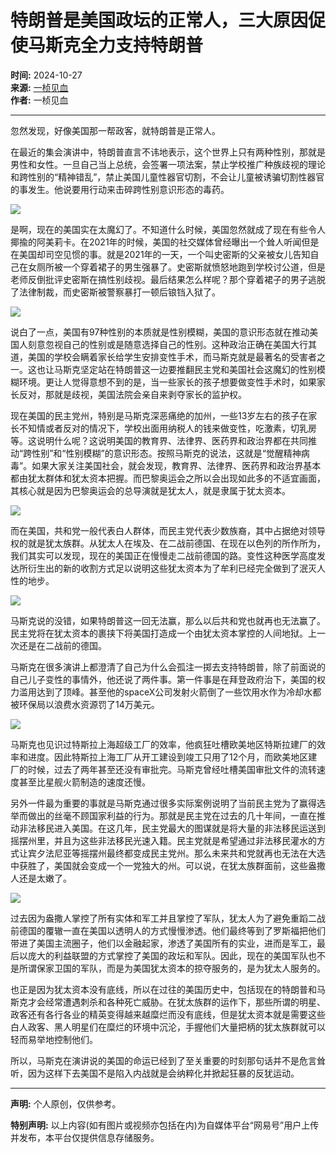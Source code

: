 # 特朗普是美国政坛的正常人，三大原因促使马斯克全力支持特朗普

**时间:** 2024-10-27  
**来源:** [一桢见血](https://www.163.com/dy/media/T1728571753827.html)  
**作者:** 一桢见血  

---

忽然发现，好像美国那一帮政客，就特朗普是正常人。

在最近的集会演讲中，特朗普直言不讳地表示，这个世界上只有两种性别，那就是男性和女性。一旦自己当上总统，会签署一项法案，禁止学校推广种族歧视的理论和跨性别的“精神错乱”，禁止美国儿童性器官切割，不会让儿童被诱骗切割性器官的事发生。他说要用行动来击碎跨性别意识形态的毒药。

![](https://nimg.ws.126.net/?url=http%3A%2F%2Fdingyue.ws.126.net%2F2024%2F1027%2Fdfc33a2cj00slz29s009od001ts01dcm.jpg&thumbnail=660x2147483647&quality=80&type=jpg)

是啊，现在的美国实在太魔幻了。不知道什么时候，美国忽然就成了现在有些令人揶揄的阿美莉卡。在2021年的时候，美国的社交媒体曾经曝出一个耸人听闻但是在美国却司空见惯的事。就是2021年的一天，一个叫史密斯的父亲被女儿告知自己在女厕所被一个穿着裙子的男生强暴了。史密斯就愤怒地跑到学校讨公道，但是老师反倒批评史密斯在搞性别歧视。最后结果怎么样呢？那个穿着裙子的男子逃脱了法律制裁，而史密斯被警察暴打一顿后锒铛入狱了。

![](https://nimg.ws.126.net/?url=http%3A%2F%2Fdingyue.ws.126.net%2F2024%2F1027%2F6257399bj00slz29r0034d001hc00u0m.jpg&thumbnail=660x2147483647&quality=80&type=jpg)

说白了一点，美国有97种性别的本质就是性别模糊，美国的意识形态就在推动美国人刻意忽视自己的性别或是随意选择自己的性别。这种政治正确在美国大行其道，美国的学校会瞒着家长给学生安排变性手术，而马斯克就是最著名的受害者之一。这也让马斯克坚定站在特朗普这一边要推翻民主党和美国社会这魔幻的性别模糊环境。更让人觉得意想不到的是，当一些家长的孩子想要做变性手术时，如果家长反对，那就是歧视，美国法院会亲自来剥夺家长的监护权。

现在美国的民主党州，特别是马斯克深恶痛绝的加州，一些13岁左右的孩子在家长不知情或者反对的情况下，学校出面用纳税人的钱来做变性，吃激素，切乳房等。这说明什么呢？这说明美国的教育界、法律界、医药界和政治界都在共同推动“跨性别”和“性别模糊”的意识形态。按照马斯克的说法，这就是“觉醒精神病毒”。如果大家关注美国社会，就会发现，教育界、法律界、医药界和政治界基本都由犹太群体和犹太资本把握。而巴黎奥运会之所以会出现如此多的不适宜画面，其核心就是因为巴黎奥运会的总导演就是犹太人，就是隶属于犹太资本。

![](https://nimg.ws.126.net/?url=http%3A%2F%2Fdingyue.ws.126.net%2F2024%2F1027%2Fee55e37aj00slz29s003ld0011e00rsm.jpg&thumbnail=660x2147483647&quality=80&type=jpg)

而在美国，共和党一般代表白人群体，而民主党代表少数族裔，其中占据绝对领导权的就是犹太族群。从犹太人在埃及、在二战前德国、在现在以色列的所作所为，我们其实可以发现，现在的美国正在慢慢走二战前德国的路。变性这种医学高度发达所衍生出的新的收割方式足以说明这些犹太资本为了牟利已经完全做到了泯灭人性的地步。

![](https://nimg.ws.126.net/?url=http%3A%2F%2Fdingyue.ws.126.net%2F2024%2F1027%2Fa8bfbabcj00slz29s00qdd0029i01eym.jpg&thumbnail=660x2147483647&quality=80&type=jpg)

马斯克说的没错，如果特朗普这一回无法赢，那么以后共和党也就再也无法赢了。民主党将在犹太资本的裹挟下将美国打造成一个由犹太资本掌控的人间地狱。上一次还是在二战前的德国。

马斯克在很多演讲上都澄清了自己为什么会孤注一掷去支持特朗普，除了前面说的自己儿子变性的事情外，他还说了两件事。第一件事是在拜登政府治下，美国的权力滥用达到了顶峰。甚至他的spaceX公司发射火箭倒了一些饮用水作为冷却水都被环保局以浪费水资源罚了14万美元。

![](https://nimg.ws.126.net/?url=http%3A%2F%2Fdingyue.ws.126.net%2F2024%2F1027%2Fc17389d2j00slz29s004td001z40140m.jpg&thumbnail=660x2147483647&quality=80&type=jpg)

马斯克也见识过特斯拉上海超级工厂的效率，他疯狂吐槽欧美地区特斯拉建厂的效率和进度。因此特斯拉上海工厂从开工建设到竣工只用了12个月，而欧美地区建厂的时候，过去了两年甚至还没有审批完。马斯克曾经吐槽美国审批文件的流转速度甚至比星舰火箭制造的速度还慢。

另外一件最为重要的事就是马斯克通过很多实际案例说明了当前民主党为了赢得选举而做出的丝毫不顾国家利益的行为。那就是民主党在过去的几十年间，一直在推动非法移民进入美国。在这几年，民主党最大的图谋就是将大量的非法移民运送到摇摆州里，并且为这些非法移民光速入籍。民主党就是希望通过非法移民灌水的方式让宾夕法尼亚等摇摆州最终都变成民主党州。那么未来共和党就再也无法在大选中获胜了，美国就会变成一个一党独大的州。可以说，在犹太族群面前，这些盎撒人还是太嫩了。

![](https://nimg.ws.126.net/?url=http%3A%2F%2Fdingyue.ws.126.net%2F2024%2F1027%2Ffeecd323j00slz29s00htd001z401bfm.jpg&thumbnail=660x2147483647&quality=80&type=jpg)

过去因为盎撒人掌控了所有实体和军工并且掌控了军队，犹太人为了避免重蹈二战前德国的覆辙一直在美国以透明人的方式慢慢渗透。他们最终等到了罗斯福把他们带进了美国主流圈子，他们以金融起家，渗透了美国所有的实业，进而是军工，最后以庞大的利益联盟的方式掌控了美国的政坛和军队。因此，现在的美国军队也不是所谓保家卫国的军队，而是为美国犹太资本的掠夺服务的，是为犹太人服务的。

也正是因为犹太资本没有底线，所以在过往的美国历史中，包括现在的特朗普和马斯克才会经常遭遇刺杀和各种死亡威胁。在犹太族群的运作下，那些所谓的明星、政客还有各行各业的精英变得越来越糜烂而没有底线，但是犹太资本就是需要这些白人政客、黑人明星们在糜烂的环境中沉沦，手握他们大量把柄的犹太族群就可以轻而易举地控制他们。

所以，马斯克在演讲说的美国的命运已经到了至关重要的时刻那句话并不是危言耸听，因为这样下去美国不是陷入内战就是会纳粹化并掀起狂暴的反犹运动。

---

**声明:** 个人原创，仅供参考。

**特别声明:** 以上内容(如有图片或视频亦包括在内)为自媒体平台“网易号”用户上传并发布，本平台仅提供信息存储服务。